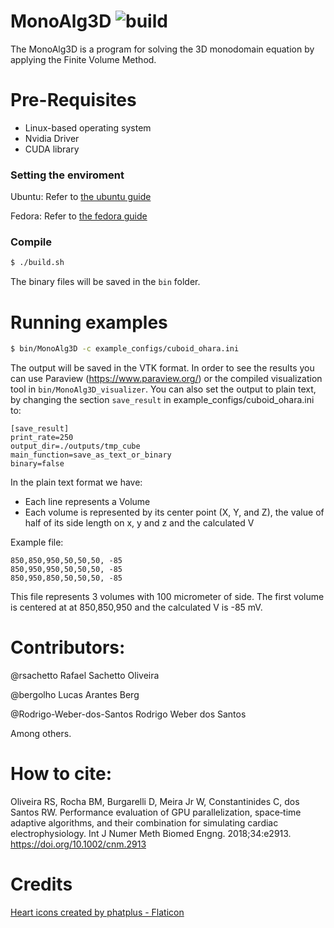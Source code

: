 # MonoAlg3D ![build](https://github.com/rsachetto/MonoAlg3D_C/actions/workflows/build.yml/badge.svg)

The MonoAlg3D is a program for solving the 3D monodomain equation by applying the Finite Volume Method.

# Pre-Requisites

  - Linux-based operating system
  - Nvidia Driver 
  - CUDA library

### Setting the enviroment

Ubuntu: Refer to [the ubuntu guide](guide-monoalg3d-ubuntu.md)

Fedora: Refer to [the fedora guide](guide-monoalg3d-fedora.md)

### Compile
```sh
$ ./build.sh
```
The binary files will be saved in the ```bin``` folder.

# Running examples
```sh
$ bin/MonoAlg3D -c example_configs/cuboid_ohara.ini 
```

The output will be saved in the VTK format. In order to see the results you can use Paraview (https://www.paraview.org/) or the compiled visualization tool in ```bin/MonoAlg3D_visualizer```. You can also set the output to plain text, by changing the section ```save_result``` in example_configs/cuboid_ohara.ini to:

```ìni
[save_result]
print_rate=250
output_dir=./outputs/tmp_cube
main_function=save_as_text_or_binary
binary=false
```

In the plain text format we have:

- Each line represents a Volume
- Each volume is represented by its center point (X, Y, and Z), the value of half of its side length on x, y and z and the calculated V

Example file:

```
850,850,950,50,50,50, -85
850,950,950,50,50,50, -85
850,950,850,50,50,50, -85
```

This file represents 3 volumes with 100 micrometer of side. The first volume is centered at  at 850,850,950 and the calculated V is -85 mV.

# Contributors:

@rsachetto Rafael Sachetto Oliveira

@bergolho Lucas Arantes Berg

@Rodrigo-Weber-dos-Santos Rodrigo Weber dos Santos

Among others.

# How to cite:

Oliveira RS, Rocha BM, Burgarelli D, Meira Jr W, Constantinides C, dos Santos RW. Performance evaluation of GPU parallelization, space‐time adaptive algorithms, and their combination for simulating cardiac electrophysiology. Int J Numer Meth Biomed Engng. 2018;34:e2913. https://doi.org/10.1002/cnm.2913

# Credits
[Heart icons created by phatplus - Flaticon](https://www.flaticon.com/free-icons/heart)
